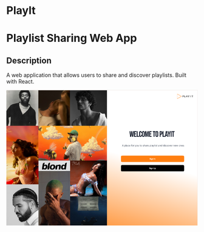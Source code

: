 # PlayIt

# Playlist Sharing Web App

## Description
A web application that allows users to share and discover playlists. Built with React.

![alt text](frontend/public/assets/images/image.png)